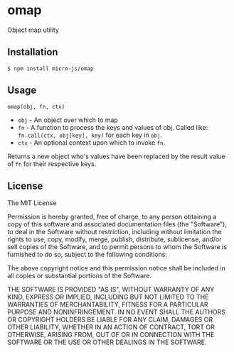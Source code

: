 
# omap

Object map utility

## Installation

    $ npm install micro-js/omap

## Usage

`omap(obj, fn, ctx)`

  * `obj` - An object over which to map
  * `fn` - A function to process the keys and values of obj.  Called like: `fn.call(ctx, obj[key], key)` for each key in `obj`.
  * `ctx` - An optional context upon which to invoke `fn`.

Returns a new object who's values have been replaced by the result value of `fn` for their respective keys.

## License

The MIT License

Permission is hereby granted, free of charge, to any person obtaining a copy of this software and associated documentation files (the "Software"), to deal in the Software without restriction, including without limitation the rights to use, copy, modify, merge, publish, distribute, sublicense, and/or sell copies of the Software, and to permit persons to whom the Software is furnished to do so, subject to the following conditions:

The above copyright notice and this permission notice shall be included in all copies or substantial portions of the Software.

THE SOFTWARE IS PROVIDED "AS IS", WITHOUT WARRANTY OF ANY KIND, EXPRESS OR IMPLIED, INCLUDING BUT NOT LIMITED TO THE WARRANTIES OF MERCHANTABILITY, FITNESS FOR A PARTICULAR PURPOSE AND NONINFRINGEMENT. IN NO EVENT SHALL THE AUTHORS OR COPYRIGHT HOLDERS BE LIABLE FOR ANY CLAIM, DAMAGES OR OTHER LIABILITY, WHETHER IN AN ACTION OF CONTRACT, TORT OR OTHERWISE, ARISING FROM, OUT OF OR IN CONNECTION WITH THE SOFTWARE OR THE USE OR OTHER DEALINGS IN THE SOFTWARE.
